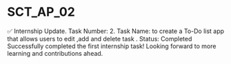 # SCT_AP_02
✅ Internship Update.  Task Number: 2.   Task Name: to create a To-Do list app that allows users to edit ,add and delete task . Status: Completed    Successfully completed the first internship task! Looking forward to more learning and contributions ahead.
